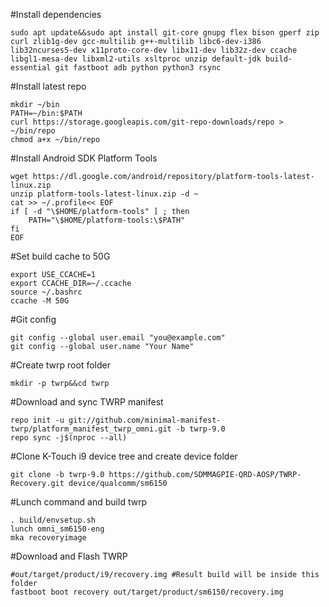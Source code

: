 #Install dependencies
```
sudo apt update&&sudo apt install git-core gnupg flex bison gperf zip curl zlib1g-dev gcc-multilib g++-multilib libc6-dev-i386 lib32ncurses5-dev x11proto-core-dev libx11-dev lib32z-dev ccache libgl1-mesa-dev libxml2-utils xsltproc unzip default-jdk build-essential git fastboot adb python python3 rsync
```

#Install latest repo
```
mkdir ~/bin
PATH=~/bin:$PATH
curl https://storage.googleapis.com/git-repo-downloads/repo > ~/bin/repo
chmod a+x ~/bin/repo
```

#Install Android SDK Platform Tools
```
wget https://dl.google.com/android/repository/platform-tools-latest-linux.zip
unzip platform-tools-latest-linux.zip -d ~
cat >> ~/.profile<< EOF
if [ -d "\$HOME/platform-tools" ] ; then
    PATH="\$HOME/platform-tools:\$PATH"
fi
EOF
```

#Set build cache to 50G
```
export USE_CCACHE=1
export CCACHE_DIR=~/.ccache
source ~/.bashrc
ccache -M 50G
```

#Git config
```
git config --global user.email "you@example.com"
git config --global user.name "Your Name"
```

#Create twrp root folder
```
mkdir -p twrp&&cd twrp
```

#Download and sync TWRP manifest
```
repo init -u git://github.com/minimal-manifest-twrp/platform_manifest_twrp_omni.git -b twrp-9.0
repo sync -j$(nproc --all)
```

#Clone K-Touch i9 device tree and create device folder
```
git clone -b twrp-9.0 https://github.com/SDMMAGPIE-QRD-AOSP/TWRP-Recovery.git device/qualcomm/sm6150
```

#Lunch command and build twrp
```
. build/envsetup.sh
lunch omni_sm6150-eng
mka recoveryimage
```

#Download and Flash TWRP 
```
#out/target/product/i9/recovery.img #Result build will be inside this folder
fastboot boot recovery out/target/product/sm6150/recovery.img
```
